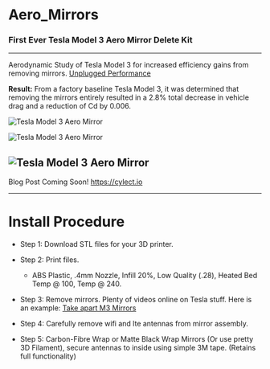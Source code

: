 # Aero_Mirrors
### First Ever Tesla Model 3 Aero Mirror Delete Kit
----

Aerodynamic Study of Tesla Model 3 for increased efficiency gains from removing mirrors. [Unplugged Performance](https://unpluggedperformance.com/aerodynamic-study-of-tesla-model-3/)

**Result:** From a factory baseline Tesla Model 3, it was determined that removing the mirrors entirely resulted in a 2.8% total decrease in vehicle drag and a reduction of Cd by 0.006. 

![Tesla Model 3 Aero Mirror](https://www.teslaownersonline.com/cdn-cgi/image/format=auto,onerror=redirect,width=1920,height=1920,fit=scale-down/https://www.teslaownersonline.com/attachments/tesla_aeromirrors_too-jpg.39299/)

![Tesla Model 3 Aero Mirror](https://www.teslaownersonline.com/cdn-cgi/image/format=auto,onerror=redirect,width=1920,height=1920,fit=scale-down/https://www.teslaownersonline.com/attachments/carbon_fiber-jpg.39372/)

![Tesla Model 3 Aero Mirror](https://www.teslaownersonline.com/cdn-cgi/image/format=auto,onerror=redirect,width=1920,height=1920,fit=scale-down/https://www.teslaownersonline.com/attachments/1626976924864-png.39304/)
----

Blog Post Coming Soon! https://cylect.io

---- 

# Install Procedure

 - Step 1: Download STL files for your 3D printer. 

 - Step 2: Print files.

   - ABS Plastic, .4mm Nozzle, Infill 20%, Low Quality (.28), Heated Bed Temp @ 100, Temp @ 240. 

 - Step 3: Remove mirrors. Plenty of videos online on Tesla stuff. Here is an example: [Take apart M3 Mirrors](https://www.youtube.com/watch?v=KcOESahdwmI)

 - Step 4: Carefully remove wifi and lte antennas from mirror assembly.

 - Step 5: Carbon-Fibre Wrap or Matte Black Wrap Mirrors (Or use pretty 3D Filament), secure antennas to inside using simple 3M tape. (Retains full functionality)
